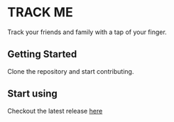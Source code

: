 # TRACK ME

Track your friends and family with a tap of your finger.

## Getting Started

Clone the repository and start contributing.

## Start using

Checkout the latest release [here](https://github.com/HOD101s/mcc-tracking/releases)
